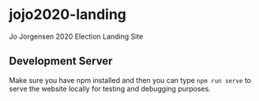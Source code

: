 # jojo2020-landing

Jo Jorgensen 2020 Election Landing Site

## Development Server

Make sure you have npm installed and then you can type `npm run serve`
to serve the website locally for testing and debugging purposes.
